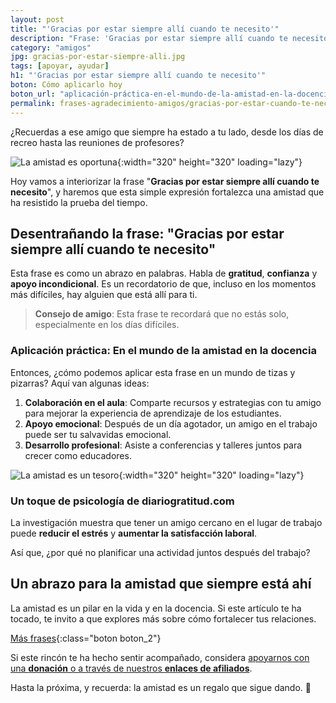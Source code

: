 ```yaml
---
layout: post
title: "'Gracias por estar siempre allí cuando te necesito'"
description: "Frase: 'Gracias por estar siempre allí cuando te necesito' Aprende el valor del apoyo emocional entre docentes amigos. Este análisis te mostrará el camino."
category: "amigos"
jpg: gracias-por-estar-siempre-alli.jpg
tags: [apoyar, ayudar]
h1: "'Gracias por estar siempre allí cuando te necesito'"
boton: Cómo aplicarlo hoy
boton_url: "aplicación-práctica-en-el-mundo-de-la-amistad-en-la-docencia"
permalink: frases-agradecimiento-amigos/gracias-por-estar-cuando-te-necesito
---
```

¿Recuerdas a ese amigo que siempre ha estado a tu lado, desde los días de recreo hasta las reuniones de profesores?

![La amistad es oportuna]({{'img/blog/gracias-por-estar-siempre-alli.webp'|relative_url}}){:width="320" height="320" loading="lazy"}

Hoy vamos a interiorizar la frase "**Gracias por estar siempre allí cuando te necesito**", y haremos que esta simple expresión fortalezca una amistad que ha resistido la prueba del tiempo.

## Desentrañando la frase: "Gracias por estar siempre allí cuando te necesito"

Esta frase es como un abrazo en palabras. Habla de **gratitud**, **confianza** y **apoyo incondicional**. Es un recordatorio de que, incluso en los momentos más difíciles, hay alguien que está allí para ti.

> **Consejo de amigo**: Esta frase te recordará que no estás solo, especialmente en los días difíciles.

### Aplicación práctica: En el mundo de la amistad en la docencia

Entonces, ¿cómo podemos aplicar esta frase en un mundo de tizas y pizarras? Aquí van algunas ideas:

1. **Colaboración en el aula**: Comparte recursos y estrategias con tu amigo para mejorar la experiencia de aprendizaje de los estudiantes.
2. **Apoyo emocional**: Después de un día agotador, un amigo en el trabajo puede ser tu salvavidas emocional.
3. **Desarrollo profesional**: Asiste a conferencias y talleres juntos para crecer como educadores.

![La amistad es un tesoro]({{'img/blog/gracias-por-estar-siempre-alli-cuando-necesito.webp'|relative_url}}){:width="320" height="320" loading="lazy"}

### Un toque de psicología de diariogratitud.com

La investigación muestra que tener un amigo cercano en el lugar de trabajo puede **reducir el estrés** y **aumentar la satisfacción laboral**.

Así que, ¿por qué no planificar una actividad juntos después del trabajo?

## Un abrazo para la amistad que siempre está ahí

La amistad es un pilar en la vida y en la docencia. Si este artículo te ha tocado, te invito a que explores más sobre cómo fortalecer tus relaciones.

[Más frases]({{'frases-agradecimiento-amigos'|relative_url}} "Frases amigos"){:class="boton boton_2"}

Si este rincón te ha hecho sentir acompañado, considera [apoyarnos con una **donación** o a través de nuestros **enlaces de afiliados**]({{'muchas-gracias-por-tu-apoyo'|relative_url}}).

Hasta la próxima, y recuerda: la amistad es un regalo que sigue dando. 🎁

